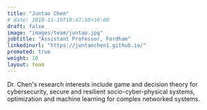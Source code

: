 ```yaml
---
title: "Juntao Chen"
# date: 2018-11-19T10:47:58+10:00
draft: false
image: "images/team/juntao.jpg"
jobtitle: "Assistant Professor, Fordham"
linkedinurl: "https://juntaochen1.github.io/"
promoted: true
weight: 10
layout: team
---
```


Dr. Chen's research interests include game and decision theory for cybersecurity, secure and resilient socio-cyber-physical systems, optimization and machine learning for complex networked systems.
